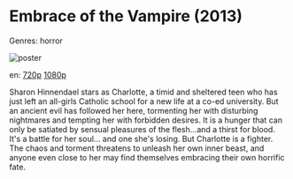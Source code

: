 # Embrace of the Vampire (2013)

Genres: horror

![poster](http://image.tmdb.org/t/p/w500/160Us8LPv3mMbNeS20dX5OGau6C.jpg)

en:
  [720p](magnet:?xt=urn:btih:6FD956CB48D80BAF8B69438C6DF83F1B71D5DEF8&tr=udp://glotorrents.pw:6969/announce&tr=udp://tracker.opentrackr.org:1337/announce&tr=udp://torrent.gresille.org:80/announce&tr=udp://tracker.openbittorrent.com:80&tr=udp://tracker.coppersurfer.tk:6969&tr=udp://tracker.leechers-paradise.org:6969&tr=udp://p4p.arenabg.ch:1337&tr=udp://tracker.internetwarriors.net:1337)
  [1080p](magnet:?xt=urn:btih:6B8988342A164E9C93F8722E57AF55B3BC3AB906&tr=udp://glotorrents.pw:6969/announce&tr=udp://tracker.opentrackr.org:1337/announce&tr=udp://torrent.gresille.org:80/announce&tr=udp://tracker.openbittorrent.com:80&tr=udp://tracker.coppersurfer.tk:6969&tr=udp://tracker.leechers-paradise.org:6969&tr=udp://p4p.arenabg.ch:1337&tr=udp://tracker.internetwarriors.net:1337)
  


Sharon Hinnendael stars as Charlotte, a timid and sheltered teen who has just left an all-girls Catholic school for a new life at a co-ed university. But an ancient evil has followed her here, tormenting her with disturbing nightmares and tempting her with forbidden desires. It is a hunger that can only be satiated by sensual pleasures of the flesh...and a thirst for blood. It's a battle for her soul... and one she's losing. But Charlotte is a fighter. The chaos and torment threatens to unleash her own inner beast, and anyone even close to her may find themselves embracing their own horrific fate.